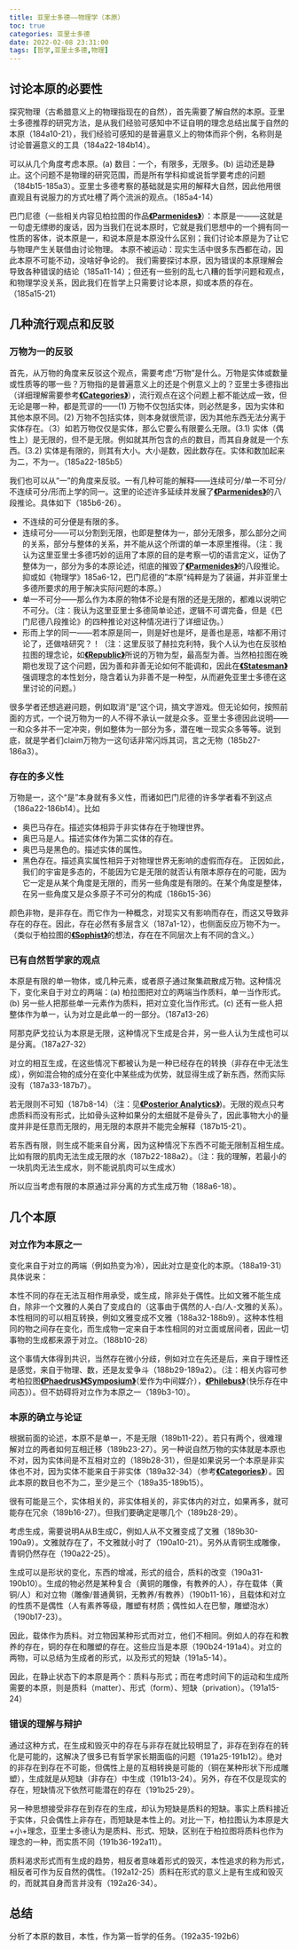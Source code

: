 ```yaml
---
title: 亚里士多德——物理学（本原）
toc: true
categories: 亚里士多德
date: 2022-02-08 23:31:00
tags: [哲学,亚里士多德,物理]
---
```


## 讨论本原的必要性

探究物理（古希腊意义上的物理指现在的自然），首先需要了解自然的本原。亚里士多德推荐的研究方法，是从我们经验可感知中不证自明的理念总结出属于自然的本原（184a10-21），我们经验可感知的是普遍意义上的物体而非个例，名称则是讨论普遍意义的工具（184a22-184b14）。

可以从几个角度考虑本原。(a) 数目：一个，有限多，无限多。(b) 运动还是静止。这个问题不是物理的研究范围，而是所有学科抑或说哲学要考虑的问题（184b15-185a3）。亚里士多德考察的基础就是实用的解释大自然，因此他用很直观且有说服力的方式吐槽了两个流派的观点。（185a4-14）

巴门尼德（一些相关内容见柏拉图的作品[**《Parmenides》**](/2021/08/23/柏拉图/柏拉图对话录——巴门尼德篇/)）：本原是一——这就是一句虚无缥缈的废话，因为当我们在说本原时，它就是我们思想中的一个拥有同一性质的客体，说本原是一，和说本原是本原没什么区别；我们讨论本原是为了让它与物理产生关联借由讨论物理。
本原不被运动：现实生活中很多东西都在动，因此本原不可能不动，没啥好争论的。
我们需要探讨本原，因为错误的本原理解会导致各种错误的结论（185a11-14）；但还有一些别的乱七八糟的哲学问题和观点，和物理学没关系，因此我们在哲学上只需要讨论本原，抑或本质的存在。（185a15-21）

## 几种流行观点和反驳

### 万物为一的反驳

首先，从万物的角度来反驳这个观点，需要考虑“万物”是什么。万物是实体或数量或性质等的哪一些？万物指的是普遍意义上的还是个例意义上的？亚里士多德指出（详细理解需要参考[**《Categories》**](/2021/10/13/亚里士多德/亚里士多德——范畴篇解读/)），流行观点在这个问题上都不能达成一致，但无论是哪一种，都是荒谬的——(1) 万物不仅包括实体，则必然是多，因为实体和其他本原不同。(2) 万物不包括实体，则本身就很荒谬，因为其他东西无法分离于实体存在。（3）如若万物仅仅是实体，那么它要么有限要么无限。(3.1) 实体（偶性上）是无限的，但不是无限。例如就其所包含的点的数目，而其自身就是一个东西。(3.2) 实体是有限的，则其有大小。大小是数，因此数存在。实体和数加起来为二，不为一。（185a22-185b5）

我们也可以从“一”的角度来反驳。一有几种可能的解释——连续可分/单一不可分/不连续可分/形而上学的同一。这里的论述许多延续并发展了[**《Parmenides》**](/2021/08/23/柏拉图/柏拉图对话录——巴门尼德篇/)的八段推论。具体如下（185b6-26）。

- 不连续的可分便是有限的多。
- 连续可分——可以分割到无限，也即是整体为一，部分无限多，那么部分之间的关系，部分与整体的关系，并不能从这个所谓的单一本原里推得。（注：我认为这里亚里士多德巧妙的运用了本原的目的是考察一切的语言定义，证伪了整体为一，部分为多的本原论述，彻底的摧毁了[**《Parmenides》**](/2021/08/23/柏拉图/柏拉图对话录——巴门尼德篇/)的八段推论。抑或如《物理学》185a6-12，巴门尼德的”本原“纯粹是为了装逼，并非亚里士多德所要求的用于解决实际问题的本原。）
- 单一不可分——那么作为本原的物体不论是有限的还是无限的，都难以说明它不可分。（注：我认为这里亚里士多德简单论述，逻辑不可谓完备，但是《巴门尼德八段推论》的四种推论对这种情况进行了详细证伪。）
- 形而上学的同一——若本原是同一，则是好也是坏，是善也是恶，啥都不用讨论了，还做啥研究？！（注：这里反驳了赫拉克利特，我个人认为也在反驳柏拉图的理念论，如[**《Republic》**](/2021/08/15/柏拉图/柏拉图对话录——理想国摘要/)所说的万物为型，最高型为善。当然柏拉图在晚期也发现了这个问题，因为善和非善无论如何不能调和，因此在[**《Statesman》**](/2021/09/06/柏拉图/柏拉图对话录——政治家篇/)强调理念的本性划分，隐含着认为非善不是一种型，从而避免亚里士多德在这里讨论的问题。）

很多学者还想逃避问题，例如取消“是”这个词，搞文字游戏。但无论如何，按照前面的方式，一个说万物为一的人不得不承认一就是众多。亚里士多德因此说明——一和众多并不一定冲突，例如整体为一部分为多，潜在唯一现实众多等等。说到底，就是学者们claim万物为一这句话非常闪烁其词，言之无物（185b27-186a3）。

### 存在的多义性

万物是一，这个“是”本身就有多义性，而诸如巴门尼德的许多学者看不到这点（186a22-186b14）。比如

- 奥巴马存在。描述实体相异于非实体存在于物理世界。
- 奥巴马是人。描述实体作为第二实体的存在。
- 奥巴马是黑色的。描述实体的属性。
- 黑色存在。描述真实属性相异于对物理世界无影响的虚假而存在。
正因如此，我们的宇宙是多态的，不能因为它是无限的就否认有限本原存在的可能，因为它一定是从某个角度是无限的，而另一些角度是有限的。在某个角度是整体，在另一些角度又是众多原子不可分的构成（186b15-36）

颜色非物，是非存在。而它作为一种概念，对现实又有影响而存在，而这又导致非存在的存在。因此，存在必然有多层含义（187a1-12），也侧面反应万物不为一。（类似于柏拉图的[**《Sophist》**](/2021/09/04/柏拉图/柏拉图对话录——智者篇/)的想法，存在在不同层次上有不同的含义。）

### 已有自然哲学家的观点

本原是有限的单一物体，或几种元素，或者原子通过聚集疏散成万物。这种情况下，变化来自于对立的两端：(a) 柏拉图把对立的两端当作质料，单一当作形式。(b) 另一些人把那些单一元素作为质料，把对立变化当作形式。(c) 还有一些人把整体作为单一，认为对立是此单一的一部分。（187a13-26）

阿那克萨戈拉认为本原是无限，这种情况下生成是合并，另一些人认为生成也可以是分离。（187a27-32）

对立的相互生成，在这些情况下都被认为是一种已经存在的转换（非存在中无法生成），例如混合物的成分在变化中某些成为优势，就显得生成了新东西，然而实际没有（187a33-187b7）。

若无限则不可知（187b8-14）（注：见[**《Posterior Analytics》**](/2021/12/19/亚里士多德/亚里士多德——后分析篇解读/))。无限的观点只考虑质料而没有形式，比如骨头这种如果分的太细就不是骨头了，因此事物大小的量度并非是任意而无限的，用无限的本原并不能完全解释（187b15-21）。

若东西有限，则生成不能来自分离，因为这种情况下东西不可能无限制互相生成。比如有限的肌肉无法生成无限的水（187b22-188a2）。（注：我的理解，若最小的一块肌肉无法生成水，则不能说肌肉可以生成水）

所以应当考虑有限的本原通过非分离的方式生成万物（188a6-18）。

## 几个本原

### 对立作为本原之一

变化来自于对立的两端（例如热变为冷），因此对立是变化的本原。（188a19-31）具体说来：

本性不同的存在无法互相作用承受，或生成，除非处于偶性。比如文雅不能生成白，除非一个文雅的人美白了变成白的（这事由于偶然的人-白/人-文雅的关系）。本性相同的可以相互转换，例如文雅变成不文雅（188a32-188b9）。这种本性相同的物之间存在变化，而生成物一定来自于本性相同的对立面或居间者，因此一切事物的生成都来源于对立。（188b10-28）

这个事情大体得到共识，当然存在微小分歧，例如对立在先还是后，来自于理性还是感觉，来自于物理、数，还是友爱争斗（188b29-189a2）。（注：相关内容可参考柏拉图[**《Phaedrus》**](/2021/07/03/柏拉图/柏拉图对话录——斐德罗篇/)[**《Symposium》**](/2021/07/10/柏拉图/柏拉图对话录——会饮篇/)（爱作为中间媒介），[**《Philebus》**](/2021/09/08/柏拉图/柏拉图对话录——斐莱布篇/)（快乐存在中间态》）。但不妨碍将对立作为本原之一（189b3-10）。

### 本原的确立与论证

根据前面的论述，本原不是单一，不是无限（189b11-22）。若只有两个，很难理解对立的两者如何互相迁移（189b23-27）。另一种说自然万物的实体就是本原也不对，因为实体间是不互相对立的（189b28-31），但是如果说另一个本原是非实体也不对，因为实体不能来自于非实体（189a32-34）（参考[**《Categories》**](/2021/10/13/亚里士多德/亚里士多德——范畴篇解读/)）。因此本原的数目也不为二，至少是三个（189a35-189b15）。

很有可能是三个，实体相关的，非实体相关的，非实体内的对立，如果再多，就可能存在冗余（189b16-27）。但我们要确定是哪几个（189b28-29）。

考虑生成，需要说明A从B生成C，例如人从不文雅变成了文雅（189b30-190a9）。文雅就存在了，不文雅就小时了（190a10-21）。另外从青铜生成雕像，青铜仍然存在（190a22-25）。

生成可以是形状的变化，东西的增减，形式的组合，质料的改变（190a31-190b10）。生成的物必然是某种复合（黄铜的雕像，有教养的人），存在载体（黄铜/人）和对立物（雕像/普通黄铜，无教养/有教养）（190b11-16），且载体和对立的性质不是偶性（人有素养等级，雕塑有材质；偶性如人在巴黎，雕塑泡水）（190b17-23）。

因此，载体作为质料。对立物因某种形式而对立，他们不相同。例如人的存在和教养的存在，铜的存在和雕塑的存在。这些应当是本原（190b24-191a4）。对立的两物，可以总结为生成者的形式，以及形式的短缺（191a5-14）。

因此，在静止状态下的本原是两个：质料与形式；而在考虑时间下的运动和生成所需要的本原，则是质料（matter）、形式（form）、短缺（privation）。（191a15-24）

### 错误的理解与辩护

通过这种方式，在生成和毁灭中的存在与非存在就比较明显了，非存在到存在的转化是可能的，这解决了很多已有哲学家长期面临的问题（191a25-191b12）。绝对的非存在到存在不可能，但偶性上是的互相转换是可能的（铜在某种形状下形成雕塑），生成就是从短缺（非存在）中生成（191b13-24）。另外，存在不仅是现实的存在，短缺情况下依然可能潜在的存在（191b25-29）。

另一种思想接受非存在到存在的生成，却认为短缺是质料的短缺。事实上质料接近于实体，只会偶性上非存在，而短缺是本性上的。对比一下，柏拉图认为本原是大+小+理念，亚里士多德认为是质料、形式、短缺，区别在于柏拉图将质料也作为理念的一种，而实质不同（191b36-192a11）。

质料渴求形式而有生成的趋势，相反者意味着形式的毁灭，本性追求的称为形式，相反者可作为反自然的偶性。（192a12-25）质料在形式的意义上是有生成和毁灭的，而就其自身而言并没有（192a26-34）。

## 总结

分析了本原的数目，本性，作为第一哲学的任务。（192a35-192b6）